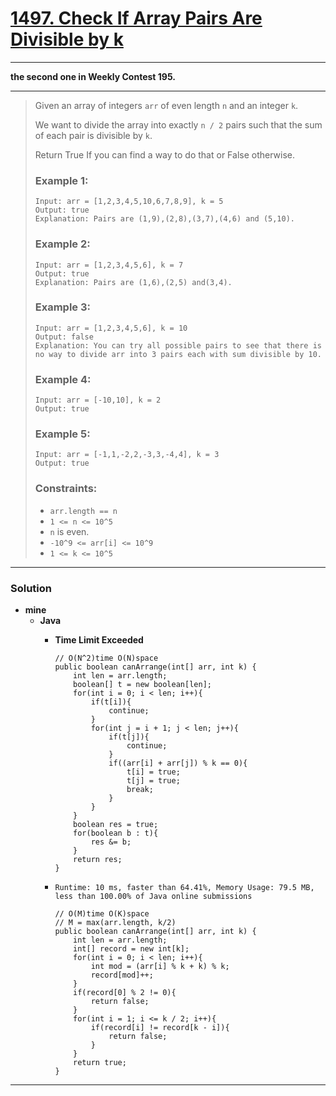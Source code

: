# [1497. Check If Array Pairs Are Divisible by k](https://leetcode.com/problems/check-if-array-pairs-are-divisible-by-k/)

---

**the second one in Weekly Contest 195.**

---

> Given an array of integers `arr` of even length `n` and an integer `k`.
>
> We want to divide the array into exactly `n / 2` pairs such that the sum of each pair is divisible by `k`.
>
> Return True If you can find a way to do that or False otherwise.
>
>
>
> ### Example 1:
> ```
> Input: arr = [1,2,3,4,5,10,6,7,8,9], k = 5
> Output: true
> Explanation: Pairs are (1,9),(2,8),(3,7),(4,6) and (5,10).
> ```
>
> ### Example 2:
> ```
> Input: arr = [1,2,3,4,5,6], k = 7
> Output: true
> Explanation: Pairs are (1,6),(2,5) and(3,4).
> ```
>
> ### Example 3:
> ```
> Input: arr = [1,2,3,4,5,6], k = 10
> Output: false
> Explanation: You can try all possible pairs to see that there is no way to divide arr into 3 pairs each with sum divisible by 10.
> ```
>
> ### Example 4:
> ```
> Input: arr = [-10,10], k = 2
> Output: true
> ```
>
> ### Example 5:
> ```
> Input: arr = [-1,1,-2,2,-3,3,-4,4], k = 3
> Output: true
> ```
>
> ### Constraints:
> * `arr.length == n`
> * `1 <= n <= 10^5`
> * `n` is even.
> * `-10^9 <= arr[i] <= 10^9`
> * `1 <= k <= 10^5`

---


### Solution
* **mine**
  * **Java**
    * **Time Limit Exceeded**
      ```
      // O(N^2)time O(N)space
      public boolean canArrange(int[] arr, int k) {
          int len = arr.length;
          boolean[] t = new boolean[len];
          for(int i = 0; i < len; i++){
              if(t[i]){
                  continue;
              }
              for(int j = i + 1; j < len; j++){
                  if(t[j]){
                      continue;
                  }
                  if((arr[i] + arr[j]) % k == 0){
                      t[i] = true;
                      t[j] = true;
                      break;
                  }
              }
          }
          boolean res = true;
          for(boolean b : t){
              res &= b;
          }
          return res;
      }
      ```
    
    * `Runtime: 10 ms, faster than 64.41%, Memory Usage: 79.5 MB, less than 100.00% of Java online submissions`
      ```
      // O(M)time O(K)space
      // M = max(arr.length, k/2)
      public boolean canArrange(int[] arr, int k) {
          int len = arr.length;
          int[] record = new int[k];
          for(int i = 0; i < len; i++){
              int mod = (arr[i] % k + k) % k;
              record[mod]++;
          }
          if(record[0] % 2 != 0){
              return false;
          }
          for(int i = 1; i <= k / 2; i++){
              if(record[i] != record[k - i]){
                  return false;
              }
          }
          return true;
      }
      ```
      
      
---
    
